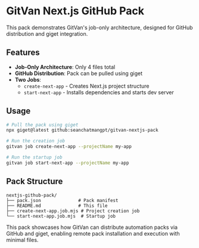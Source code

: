 # GitVan Next.js GitHub Pack

This pack demonstrates GitVan's job-only architecture, designed for GitHub distribution and giget integration.

## Features

- **Job-Only Architecture**: Only 4 files total
- **GitHub Distribution**: Pack can be pulled using giget
- **Two Jobs**: 
  - `create-next-app` - Creates Next.js project structure
  - `start-next-app` - Installs dependencies and starts dev server

## Usage

```bash
# Pull the pack using giget
npx giget@latest github:seanchatmangpt/gitvan-nextjs-pack

# Run the creation job
gitvan job create-next-app --projectName my-app

# Run the startup job
gitvan job start-next-app --projectName my-app
```

## Pack Structure

```
nextjs-github-pack/
├── pack.json              # Pack manifest
├── README.md              # This file
├── create-next-app.job.mjs # Project creation job
└── start-next-app.job.mjs  # Startup job
```

This pack showcases how GitVan can distribute automation packs via GitHub and giget, enabling remote pack installation and execution with minimal files.